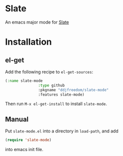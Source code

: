 # Slate #
An emacs major mode for [Slate](https://github.com/jigish/slate)

# Installation #

## el-get ##
Add the following recipe to `el-get-sources`:

```lisp
(:name slate-mode
               :type github
               :pkgname "ddjfreedom/slate-mode"
               :features slate-mode)
```

Then run `M-x el-get-install` to install `slate-mode`.

## Manual ##
Put `slate-mode.el` into a directory in `load-path`, and add

```lisp
(require 'slate-mode)
```

into emacs init file.

